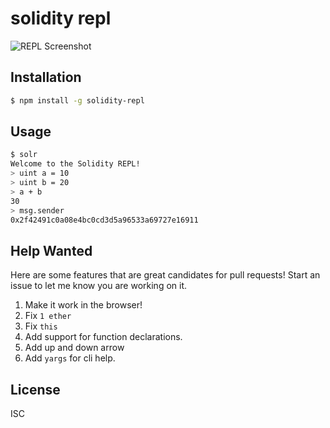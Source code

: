 # solidity repl

![REPL Screenshot](https://raw.githubusercontent.com/raineorshine/solidity-repl/master/screenshot.png)

## Installation

```sh
$ npm install -g solidity-repl
```

## Usage

```sh
$ solr
Welcome to the Solidity REPL!
> uint a = 10
> uint b = 20
> a + b
30
> msg.sender
0x2f42491c0a08e4bc0cd3d5a96533a69727e16911
```

## Help Wanted

Here are some features that are great candidates for pull requests! Start an issue to let me know you are working on it.

1. Make it work in the browser!
1. Fix `1 ether`
1. Fix `this`
1. Add support for function declarations.
1. Add up and down arrow
1. Add `yargs` for cli help.

## License

ISC
